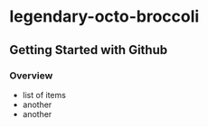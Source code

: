 # legendary-octo-broccoli
## Getting Started with Github

### Overview
* list of items
* another 
* another
